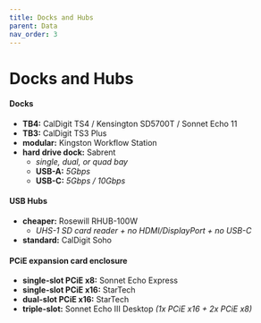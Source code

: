 ```yaml
---
title: Docks and Hubs
parent: Data
nav_order: 3
---
```

# Docks and Hubs

#### Docks

- **TB4:** CalDigit TS4 / Kensington SD5700T / Sonnet Echo 11
- **TB3:** CalDigit TS3 Plus
- **modular:** Kingston Workflow Station
- **hard drive dock:** Sabrent 
	- *single, dual, or quad bay*
	- **USB-A:** *5Gbps*
	- **USB-C:** *5Gbps / 10Gbps*

#### USB Hubs

- **cheaper:** Rosewill RHUB-100W
	- *UHS-1 SD card reader + no HDMI/DisplayPort + no USB-C*
- **standard:** CalDigit Soho

#### PCiE expansion card enclosure 

- **single-slot PCiE x8:** Sonnet Echo Express
- **single-slot PCiE x16:** StarTech
- **dual-slot PCiE x16:** StarTech
- **triple-slot:** Sonnet Echo III Desktop *(1x PCiE x16 + 2x PCiE x8)*
